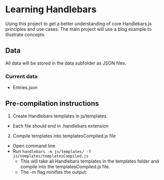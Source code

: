 # Learning Handlebars

Using this project to get a better understanding of core Handlebars.js principles and use cases. The main project will use a blog example to illustrate concepts.

## Data
All data will be stored in the data subfolder as JSON files.

### Current data
* Entries.json

## Pre-compilation instructions
1. Create Handlebars templates in js/templates.
  * Each file should end in .handlebars extension
2. Compile templates into templatesCompiled.js file
  * Open command line
  * Run `handlebars -m js/templates/ -f js/templates/templatesCompiled.js`
    * This will take all Handlebars templates in the templates folder and compile into the templatesCompiled.js file.
    * The -m flag minifies the output.
